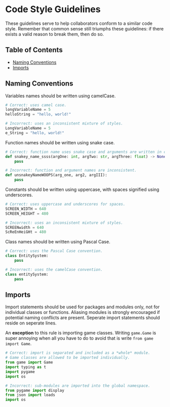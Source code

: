 # Code Style Guidelines
These guidelines serve to help collaborators conform to a similar code style. Remember that common sense still triumphs these guidelines: if there exists a valid reason to break them, then do so.

## Table of Contents
- [Naming Conventions](#naming-conventions)
- [Imports](#imports)

## Naming Conventions
Variables names should be written using camelCase.
```py
# Correct: uses camel case.
longVariableName = 5
helloString = "hello, world!"

# Incorrect: uses an inconsistent mixture of styles.
LongVariableName = 5
e_String = "hello, world!"
```

Function names should be written using snake case.
```py
# Correct: function name uses snake case and arguments are written in camelCase.
def snakey_name_ssss(argOne: int, argTwo: str, argThree: float) -> None:
    pass

# Incorrect: function and argument names are inconsistent.
def unsnakeyNameWOOPS(arg_one, arg2, argIII):
    pass
```

Constants should be written using uppercase, with spaces signified using underscores.
```py
# Correct: uses uppercase and underscores for spaces.
SCREEN_WIDTH = 640
SCREEN_HEIGHT = 480

# Incorrect: uses an inconsistent mixture of styles.
SCREENwidth = 640
ScReEnHeiGHt = 480
```

Class names should be written using Pascal Case.
```py
# Correct: uses the Pascal Case convention.
class EntitySystem:
    pass

# Incorrect: uses the camelCase convention.
class entitySystem:
    pass
```

## Imports
Import statements should be used for packages and modules only, not for individual classes or functions. Aliasing modules is strongly encouraged if potential naming conflicts are present. Seperate import statements should reside on seperate lines.

An **exception** to this rule is importing game classes. Writing `game.Game` is super annoying when all you have to do to avoid that is write `from game import Game`.
```py
# Correct: import is separated and included as a *whole* module.
# Game classes are allowed to be imported individually.
from game import Game
import typing as t
import pygame
import os

# Incorrect: sub-modules are imported into the global namespace.
from pygame import display
from json import loads
import os
```
